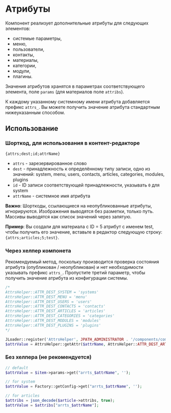 # Атрибуты

Компонент реализует дополнительные атрибуты для следующих элементов:

- системые параметры,
- меню,
- пользователи,
- контакты,
- материалы,
- категории,
- модули,
- плагины.

Значения атрибутов хранятся в параметрах соответствующего элемента, поле `params` (для материалов поле `attribs`).

К каждому указанному системному имени атрибута добавляется префикс `attrs_`. Вы можете получить значение атрибута стандартным нижеуказанным способом.

## Использование

### Шорткод, для использования в контент-редакторе

```
{attrs;dest;id;attrName}
```

- `attrs` - зарезервированное слово
- `dest` - принадлежность к определённому типу записи, одно из значений: system, menu, users, contacts, articles, categories, modules, plugins
- `id` - ID записи соответствующей принадлежности, указывать `0` для system
- `attrName` - системное имя атрибута

**Важно**: Шорткоды, ссылающиеся на неопубликованные атрибуты, игнорируются. Изображения выводятся без разметки, только путь. Массивы выводятся как список значений через запятую.

**Пример**: Вы создали для материала с ID = 5 атрибут с именем test, чтобы получить его значение, вставьте в редактор следующую строку: `{attrs;articles;5;test}`.

### Через хелпер компонета

Рекомендуемый метод, поскольку производится проверка состояния атрибута (опубликован / неопубликован) и нет необходимости указывать префикс `attrs_`.
Пропустите третий параметр, чтобы получить значение атрибута из конфигурации системы.

```php
/*
AttrsHelper::ATTR_DEST_SYSTEM = 'systems'
AttrsHelper::ATTR_DEST_MENU = 'menu'
AttrsHelper::ATTR_DEST_USERS = 'users'
AttrsHelper::ATTR_DEST_CONTACTS = 'contacts'
AttrsHelper::ATTR_DEST_ARTICLES = 'articles'
AttrsHelper::ATTR_DEST_CATEGORIES = 'categories'
AttrsHelper::ATTR_DEST_MODULES = 'modules'
AttrsHelper::ATTR_DEST_PLUGINS = 'plugins'
*/

JLoader::register('AttrsHelper', JPATH_ADMINISTRATOR . '/components/com_attrs/helpers/attrs.php');
$attrValue = AttrsHelper::getAttr($attrName, AttrsHelper::ATTR_DEST_ARTICLES, $article->id);
```

### Без хелпера (не рекомендуется)

```php
// default
$attrValue = $item->params->get("arrts_$attrName", '');

// for system
$attrValue = Factory::getConfig->get("arrts_$attrName", '');

// for articles
$attribs = json_decode($article->attribs, true);
$attrValue = $attribs["arrts_$attrName"];

```
